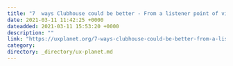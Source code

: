 ```yaml
---
title: "7  ways Clubhouse could be better - From a listener point of view"
date: 2021-03-11 11:42:25 +0000
dateadded: 2021-03-11 15:53:20 +0000
description: ""
link: "https://uxplanet.org/7-ways-clubhouse-could-be-better-from-a-listener-point-of-view-9816ae223422?source=rss----819cc2aaeee0---4"
category:
directory: _directory/ux-planet.md
---
```

